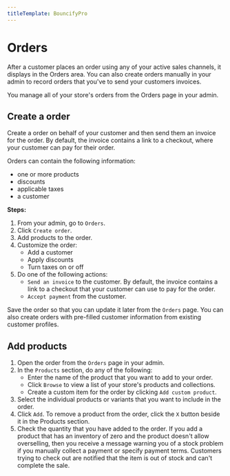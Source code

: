 ```yaml
---
titleTemplate: BouncifyPro
---
```


#   Orders
After a customer places an order using any of your active sales channels, it displays in the Orders area. You can also create orders manually in your admin to record orders that you've to send your customers invoices.

You manage all of your store's orders from the Orders page in your admin.

## Create a order
Create a order on behalf of your customer and then send them an invoice for the order. By default, the invoice contains a link to a checkout, where your customer can pay for their order.

Orders can contain the following information:

-   one or more products
-   discounts
-   applicable taxes
-   a customer

**Steps:**

1. From your admin, go to `Orders`.
2. Click `Create order`. 
3. Add products to the order.
4. Customize the order:
    -   Add a customer
    -   Apply discounts
    -   Turn taxes on or off
5. Do one of the following actions:
   -   `Send an invoice` to the customer. By default, the invoice contains a link to a checkout that your customer can use to pay for the order.
   -   `Accept payment` from the customer.

Save the order so that you can update it later from the `Orders` page.
You can also create orders with pre-filled customer information from existing customer profiles.

## Add products

1. Open the order from the `Orders` page in your admin.
2. In the `Products` section, do any of the following:
    -   Enter the name of the product that you want to add to your order.
    -   Click `Browse` to view a list of your store's products and collections.
    -   Create a custom item for the order by clicking `Add custom product`.
3. Select the individual products or variants that you want to include in the order.
4. Click `Add`. To remove a product from the order, click the `X` button beside it in the Products section.
5. Check the quantity that you have added to the order. If you add a product that has an inventory of zero and the product doesn't allow overselling, then you receive a message warning you of a stock problem if you manually collect a payment or specify payment terms. Customers trying to check out are notified that the item is out of stock and can't complete the sale.